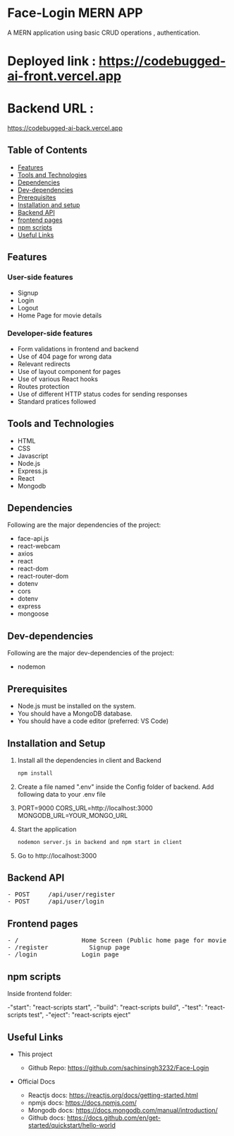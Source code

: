 # Face-Login MERN APP

A MERN application using basic CRUD operations , authentication.

# Deployed link : https://codebugged-ai-front.vercel.app
# Backend URL : 
https://codebugged-ai-back.vercel.app

## Table of Contents

- [Features](#features)
- [Tools and Technologies](#tools-and-technologies)
- [Dependencies](#dependencies)
- [Dev-dependencies](#dev-dependencies)
- [Prerequisites](#prerequisites)
- [Installation and setup](#installation-and-setup)
- [Backend API](#backend-api)
- [frontend pages](#frontend-pages)
- [npm scripts](#npm-scripts)
- [Useful Links](#useful-links)

## Features

### User-side features

- Signup
- Login
- Logout
- Home Page for movie details

### Developer-side features

- Form validations in frontend and backend
- Use of 404 page for wrong data
- Relevant redirects
- Use of layout component for pages
- Use of various React hooks
- Routes protection
- Use of different HTTP status codes for sending responses
- Standard pratices followed

## Tools and Technologies

- HTML
- CSS
- Javascript
- Node.js
- Express.js
- React
- Mongodb

## Dependencies

Following are the major dependencies of the project:

- face-api.js
- react-webcam
- axios
- react
- react-dom
- react-router-dom
- dotenv
- cors
- dotenv
- express
- mongoose

## Dev-dependencies

Following are the major dev-dependencies of the project:

- nodemon

## Prerequisites

- Node.js must be installed on the system.
- You should have a MongoDB database.
- You should have a code editor (preferred: VS Code)

## Installation and Setup

1. Install all the dependencies in client and Backend

   ```sh
   npm install
   ```

2. Create a file named ".env" inside the Config folder of backend. Add following data to your .env file
3. PORT=9000
   CORS_URL=http://localhost:3000
   MONGODB_URL=YOUR_MONGO_URL
4. Start the application

   ```sh
   nodemon server.js in backend and npm start in client
   ```

5. Go to http://localhost:3000

## Backend API

<pre>
- POST     /api/user/register
- POST     /api/user/login
</pre>

## Frontend pages

<pre>
- /                 Home Screen (Public home page for movie details for logged-in users)
- /register           Signup page
- /login            Login page
</pre>

## npm scripts

Inside frontend folder:

-"start": "react-scripts start",
-"build": "react-scripts build",
-"test": "react-scripts test",
-"eject": "react-scripts eject"

## Useful Links

- This project

  - Github Repo: https://github.com/sachinsingh3232/Face-Login

- Official Docs

  - Reactjs docs: https://reactjs.org/docs/getting-started.html
  - npmjs docs: https://docs.npmjs.com/
  - Mongodb docs: https://docs.mongodb.com/manual/introduction/
  - Github docs: https://docs.github.com/en/get-started/quickstart/hello-world

